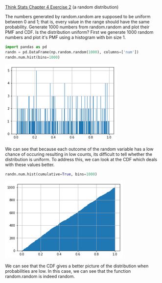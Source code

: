 [Think Stats Chapter 4 Exercise 2](http://greenteapress.com/thinkstats2/html/thinkstats2005.html#toc41) (a random distribution)

The numbers generated by random.random are supposed to be uniform between 0 and 1; that is, every value in the range should have the same probability.
Generate 1000 numbers from random.random and plot their PMF and CDF. Is the distribution uniform?
First we generate 1000 random numbers and plot it's PMF using a histogram with bin size 1.
```python
import pandas as pd
randn = pd.DataFrame(np.random.random(1000), columns=['num'])
randn.num.hist(bins=1000)
```
![](/img/pmf-sparse.png)

We can see that because each outcome of the random variable has a low chance of occuring resulting in low counts, its difficult to tell whether the distribution is uniform. To address this, we can look at the CDF which deals with these values better.
```python
randn.num.hist(cumulative=True, bins=1000)
```
![](/img/cdf.png)

We can see that the CDF gives a better picture of the distribution when probabilities are low. In this case, we can see that the function random.random is indeed random.
